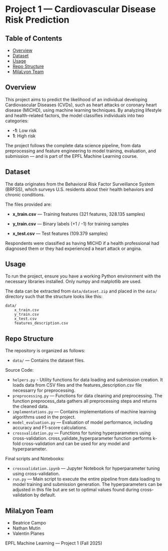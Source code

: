 # Project 1 — Cardiovascular Disease Risk Prediction
## Table of Contents

- [Overview](#overview)
- [Dataset](#dataset)
- [Usage](#usage)
- [Repo Structure](#repo-structure)
- [MilaLyon Team](#milalyon-team)
  
## Overview

This project aims to predict the likelihood of an individual developing Cardiovascular Diseases (CVDs), such as heart attacks or coronary heart disease (MICHD), using machine learning techniques. By analyzing lifestyle and health-related factors, the model classifies individuals into two categories:

- **-1**: Low risk
- **1**: High risk

The project follows the complete data science pipeline, from data preprocessing and feature engineering to model training, evaluation, and submission — and is part of the EPFL Machine Learning course.

## Dataset

The data originates from the Behavioral Risk Factor Surveillance System (BRFSS), which surveys U.S. residents about their health behaviors and chronic conditions.

The files provided are:

- **x_train.csv** — Training features (321 features, 328.135 samples)

- **y_train.csv** — Binary labels (+1 / -1) for training samples

- **x_test.csv** — Test features (109.379 samples)

Respondents were classified as having MICHD if a health professional had diagnosed them or they had experienced a heart attack or angina.

## Usage

To run the project, ensure you have a working Python environment with the necessary libraries installed. Only numpy and matplotlib are used.

The data can be extracted from `data/dataset.zip` and placed in the `data/` directory such that the structure looks like this:

```
data/
    x_train.csv
    y_train.csv
    x_test.csv
    features_description.csv
```

## Repo Structure

The repository is organized as follows:

- `data/` — Contains the dataset files.

Source Code:

- `helpers.py` - Utility functions for data loading and submission creation. It loads data from CSV files and the features_description.csv file necessarry for preprocessing.
- `preprocessing.py` — Functions for data cleaning and preprocessing. The function preprocess_data gathers all preprocessing steps and returns the cleaned data.
- `implementations.py` — Contains implementations of machine learning algorithms used in the project.
- `model_evaluation.py` — Evaluation of model performance, including accuracy and F1-score calculations.
- `crossvalidation.py` — Functions for tuning hyperparameters using cross-validation. cross_validate_hyperparameter function performs k-fold cross-validation and can be used for any model and hyperparameter.

Final scripts and Notebooks:

- `crossvalidation.ipynb` — Jupyter Notebook for hyperparameter tuning using cross-validation.
- `run.py` — Main script to execute the entire pipeline from data loading to model training and submission generation. The hyperparameters can be adjusted in this file but are set to optimal values found during cross-validation by default.

## MilaLyon Team

- Beatrice Campo
- Nathan Mutin
- Valentin Planes

EPFL Machine Learning — Project 1 (Fall 2025)
